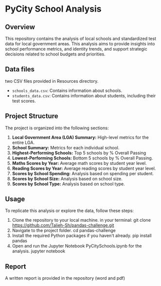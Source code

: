 # PyCity School Analysis
## Overview
  This repository contains the analysis of local schools and standardized test data for local government areas.
  This analysis aims to provide insights into school performance metrics, and identity trends, and support strategic decisions related to school budgets and priorities.

## Data files
  two CSV files provided in Resources directory.
  - `schools_data.csv`: Contains information about schools.
  - `students_data.csv`: Contains information about students, including their test scores.

## Project Structure
The project is organized into the following sections:

1. **Local Government Area (LGA) Summary:** High-level metrics for the entire LGA.
2. **School Summary:** Metrics for each individual school.
3. **Highest-Performing Schools:** Top 5 schools by % Overall Passing
4. **Lowest-Performing Schools:** Bottom 5 schools by % Overall Passing.
5. **Maths Scores by Year:** Average math scores by student year level.
6. **Reading Scores by Year:** Average reading scores by student year level.
7. **Scores by School Spending:** Analysis based on spending per student.
8. **Scores by School Size:** Analysis based on school size.
9. **Scores by School Type:** Analysis based on school type.

## Usage
To replicate this analysis or explore the data, follow these steps:

1. Clone the repository to your local machine.
  in your terminal:
   git clone https://github.com/Talieh-Sh/pandas-challenge.git
2. Navigate to the project folder.
  cd pandas-challenge
3. Install the required Python packages if you haven't already.
  pip install pandas
4. Open and run the Jupyter Notebook PyCitySchools.ipynb for the analysis.
  jupyter notebook


## Report
  A written report is provided in the repository (word and pdf) 
